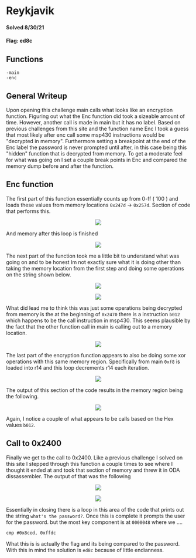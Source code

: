 
# Reykjavik

#### Solved 8/30/21

#### Flag: ed8c


## Functions
	-main
	-enc


## General Writeup
Upon opening this challenge main calls what looks like an encryption function. Figuring out what the Enc function did took a sizeable amount of time. However, another call is made in main but it has no label. Based on previous challenges from this site and the function name Enc I took a guess that most likely after enc call some msp430 instructions would be "decrypted in memory". Furthermore setting a breakpoint at the end of the Enc label the password is never prompted until after, in this case being this "hidden" function that is decrypted from memory. To get a moderate feel for what was going on I set a couple break points in Enc and compared the memory dump before and after the function.


## Enc function

The first part of this function essentially counts up from 0-ff ( 100 ) and loads these values from memory locations `0x247d` -> `0x257d`.
Section of code that performs this.

<p align="center">
	<img src="files/first.png">
</p>

And memory after this loop is finished

<p align="center">
	<img src="files/first_memory.png">
</p>

The next part of the function took me a little bit to understand what was going on and to be honest Im not exactly sure what it is doing other than
taking the memory location from the first step and doing some operations on the string shown below.

<p align = "center">
	<img src="files/second.png">
</p>

<p align = "center">
	<img src="files/second_string.png">
</p>

What did lead me to think this was just some operations being decrypted from memory is the at the beginning of `0x2470` there is a instruction `b012` 
which happens to be the call instruction in msp430. This seems plausible by the fact that the other function call in main is calling out to a memory location.

<p align = "center">
	<img src="files/second_memory.png">
</p>

The last part of the encryption function appears to also be doing some xor operations with this same memory region. Specifically from main `0xf8` is loaded into r14 and this loop decrements r14 each iteration.

<p align = "center">
	<img src="files/third.png">
</p>

The output of this section of the code results in the memory region being the following.

<p align="center">
	<img src="files/third_memory.png">
</p>

Again, I notice a couple of what appears to be calls based on the Hex values `b012`.




## Call to 0x2400

Finally we get to the call to 0x2400. Like a previous challenge I solved on this site I stepped through this function a couple times to see 
where I thought it ended at and took that section of memory and threw it in ODA dissassembler. The output of that was the following

<p align="center">
	<img src = "files/hidden_function1.png">
</p>

<p align="center">
	<img src ="files/hidden_function2.png">
</p>

Essentially in closing there is a loop in this area of the code that prints out the string `what's the password?`. Once this is complete
it prompts the user for the password. but the most key component is at `0000048` where we ....

`cmp #0x8ced, 0xffdc`

What this is is actually the flag and its being compared to the password. With this in mind the solution is `ed8c` because of little endianness.

